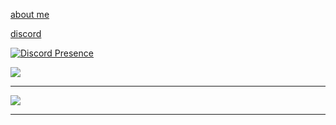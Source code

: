 [about me](https://bio.site/tedddeptrai)

[discord](https://discord.com/users/446306943749849088)

[![Discord Presence](https://lanyard.cnrad.dev/api/446306943749849088)](https://discord.com/users/446306943749849088)

![](https://github-readme-stats.vercel.app/api/top-langs/?username=tedd&theme=dark&hide_border=false&include_all_commits=false&count_private=false&layout=compact)

---
[![](https://visitcount.itsvg.in/api?id=tedd&icon=0&color=0)](https://visitcount.itsvg.in)

---
